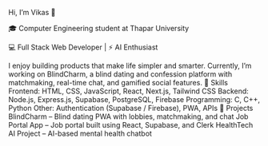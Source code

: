 Hi, I’m Vikas 👋

🎓 Computer Engineering student at Thapar University

💻 Full Stack Web Developer | ⚡ AI Enthusiast

I enjoy building products that make life simpler and smarter. Currently, I’m working on BlindCharm, a blind dating and confession platform with matchmaking, real-time chat, and gamified social features.
🔹 Skills
Frontend: HTML, CSS, JavaScript, React, Next.js, Tailwind CSS
Backend: Node.js, Express.js, Supabase, PostgreSQL, Firebase
Programming: C, C++, Python
Other: Authentication (Supabase / Firebase), PWA, APIs
🔹 Projects
BlindCharm – Blind dating PWA with lobbies, matchmaking, and chat
Job Portal App – Job portal built using React, Supabase, and Clerk
HealthTech AI Project – AI-based mental health chatbot

<!---
Vikasverma9515/Vikasverma9515 is a ✨ special ✨ repository because its `README.md` (this file) appears on your GitHub profile.
You can click the Preview link to take a look at your changes.
--->
